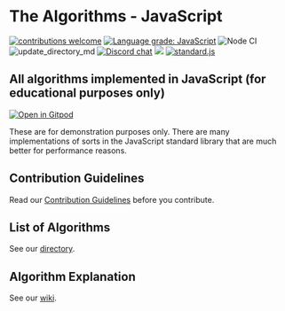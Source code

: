 # The Algorithms - JavaScript

[![contributions welcome](https://img.shields.io/static/v1.svg?label=Contributions&message=Welcome&color=0059b3&style=flat-square)](CONTRIBUTING.md)
[![Language grade: JavaScript](https://img.shields.io/lgtm/grade/javascript/g/TheAlgorithms/Javascript.svg?logo=lgtm&logoWidth=18&style=flat-square)](https://lgtm.com/projects/g/TheAlgorithms/Javascript/context:javascript)
![Node CI](https://github.com/TheAlgorithms/Javascript/workflows/Node%20CI/badge.svg)
![update_directory_md](https://github.com/TheAlgorithms/Javascript/workflows/update_directory_md/badge.svg)
[![Discord chat](https://img.shields.io/discord/808045925556682782.svg?logo=discord&colorB=7289DA&style=flat-square)](https://discord.gg/c7MnfGFGa6)
![](https://img.shields.io/github/repo-size/TheAlgorithms/Javascript.svg?label=Repo%20size&style=flat-square)
[![standard.js](https://img.shields.io/badge/code%20style-standardjs-%23f3df49)](https://standardjs.com/)

## All algorithms implemented in JavaScript (for educational purposes only)

[![Open in Gitpod](https://gitpod.io/button/open-in-gitpod.svg)](https://gitpod.io/#https://github.com/TheAlgorithms/Javascript)

These are for demonstration purposes only. There are many implementations of sorts in the JavaScript standard library 
that are much better for performance reasons.

## Contribution Guidelines

Read our [Contribution Guidelines](CONTRIBUTING.md) before you contribute.

## List of Algorithms

See our [directory](DIRECTORY.md).

## Algorithm Explanation

See our [wiki](https://github.com/TheAlgorithms/Javascript/wiki).
